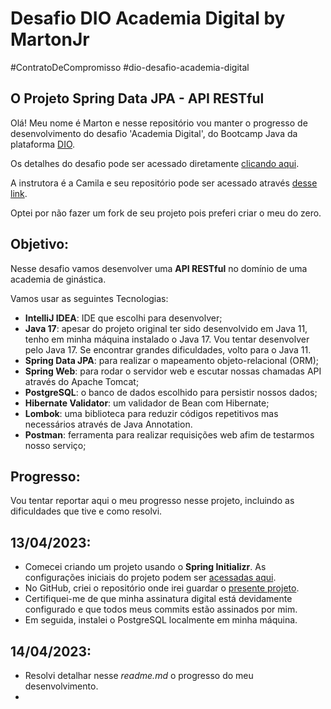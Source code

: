 # Desafio DIO Academia Digital by MartonJr
#ContratoDeCompromisso
#dio-desafio-academia-digital

## O Projeto Spring Data JPA - API RESTful

Olá! Meu nome é Marton e nesse repositório vou manter o progresso de desenvolvimento do desafio 'Academia Digital', do Bootcamp Java da plataforma [DIO](https://www.dio.me/).

Os detalhes do desafio pode ser acessado diretamente [clicando aqui](https://web.dio.me/project/conhecendo-spring-data-jpa-na-pratica-com-java/learning/abd511f0-a5be-4f02-a204-03eb2614a12a).

A instrutora é a Camila e seu repositório pode ser acessado através [desse link](https://github.com/cami-la/academia-digital). 

Optei por não fazer um fork de seu projeto pois preferi criar o meu do zero.

## Objetivo:

Nesse desafio vamos desenvolver uma **API RESTful** no domínio de uma academia de ginástica.

Vamos usar as seguintes Tecnologias:

- **IntelliJ IDEA**: IDE que escolhi para desenvolver;
- **Java 17**: apesar do projeto original ter sido desenvolvido em Java 11, tenho em minha máquina instalado o Java 17. Vou tentar desenvolver pelo Java 17. Se encontrar grandes dificuldades, volto para o Java 11.
- **Spring Data JPA**: para realizar o mapeamento objeto-relacional (ORM);
- **Spring Web**: para rodar o servidor web e escutar nossas chamadas API através do Apache Tomcat;
- **PostgreSQL**: o banco de dados escolhido para persistir nossos dados;
- **Hibernate Validator**: um validador de Bean com Hibernate;
- **Lombok**: uma biblioteca para reduzir códigos repetitivos mas necessários através de Java Annotation.
- **Postman**: ferramenta para realizar requisições web afim de testarmos nosso serviço;



## Progresso:

Vou tentar reportar aqui o meu progresso nesse projeto, incluindo as dificuldades que tive e como resolvi.

## 13/04/2023:

- Comecei criando um projeto usando o **Spring Initializr**. As configurações iniciais do projeto podem ser [acessadas aqui](https://start.spring.io/#!type=maven-project&language=java&platformVersion=3.0.5&packaging=jar&jvmVersion=17&groupId=me.dio&artifactId=desafio-academia-digital&name=desafio-academia-digital&description=Desafio%20DIO%20-%20Academia%20Digital%20by%20MartonJr&packageName=me.dio.desafio-academia-digital&dependencies=web,data-jpa,postgresql,validation,lombok). 
- No GitHub, criei o repositório onde irei guardar o [presente projeto](https://github.com/MartonLyra/dio-desafio-academia-digital).
- Certifiquei-me de que minha assinatura digital está devidamente configurado e que todos meus commits estão assinados por mim.
- Em seguida, instalei o PostgreSQL localmente em minha máquina.

## 14/04/2023:

- Resolvi detalhar nesse _readme.md_ o progresso do meu desenvolvimento.
- 